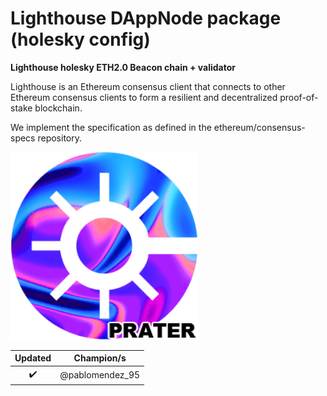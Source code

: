# Lighthouse DAppNode package (holesky config)

**Lighthouse holesky ETH2.0 Beacon chain + validator**

Lighthouse is an Ethereum consensus client that connects to other Ethereum consensus clients to form a resilient and decentralized proof-of-stake blockchain.

We implement the specification as defined in the ethereum/consensus-specs repository.

![avatar](lighthouse-avatar.png)

|      Updated       |   Champion/s    |
| :----------------: | :-------------: |
| :heavy_check_mark: | @pablomendez_95 |
